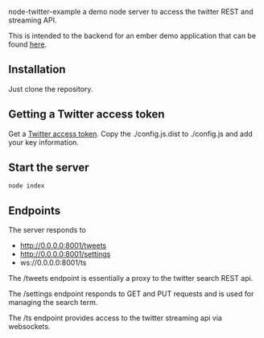node-twitter-example a demo node server to access the twitter REST and streaming API.

This is intended to the backend for an ember demo application that can be found [here](https://github.com/hglattergotz/ember-twitter-demo).

## Installation

Just clone the repository.

## Getting a Twitter access token

Get a [Twitter access token](https://dev.twitter.com/oauth/overview).
Copy the ./config.js.dist to ./config.js and add your key information.

## Start the server

```node index```

## Endpoints

The server responds to

 * http://0.0.0.0:8001/tweets
 * http://0.0.0.0:8001/settings
 * ws://0.0.0.0:8001/ts

The /tweets endpoint is essentially a proxy to the twitter search REST api.

The /settings endpoint responds to GET and PUT requests and is used for managing the
search term.

The /ts endpoint provides access to the twitter streaming api via websockets.
